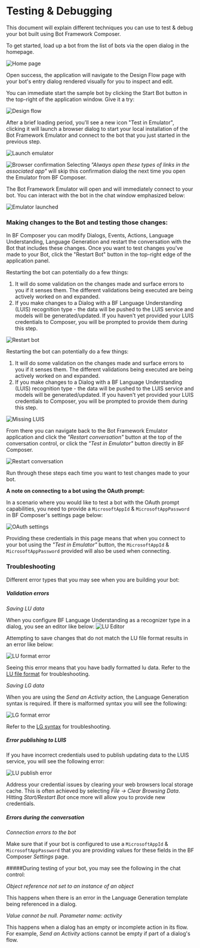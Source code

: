 # Testing & Debugging

This document will explain different techniques you can use to test & debug your bot built using Bot Framework Composer.

To get started, load up a bot from the list of bots via the open dialog in the homepage.

![Home page](./Assets/testing-debugging-openbot.png)

Open success, the application will navigate to the Design Flow page with your bot's entry dialog rendered visually for you to inspect and edit.

You can immediate start the sample bot by clicking the Start Bot button in the top-right of the application window. Give it a try:

![Design flow](./Assets/testing-debugging-designflow.png)

After a brief loading period, you'll see a new icon "Test in Emulator", clicking it will launch a browser dialog to start your local installation of the Bot Framework Emulator and connect to the bot that you just started in the previous step.

![Launch emulator](./Assets/testing-debugging-testemulator.png)

![Browser confirmation](./Assets/testing-debugging-browseralert.png)
Selecting _"Always open these types of links in the associated app"_ will skip this confirmation dialog the next time you open the Emulator from BF Composer.

The Bot Framework Emulator will open and will immediately connect to your bot. You can interact with the bot in the chat window emphasized below:

![Emulator launched](./Assets/testing-debugging-emulatoropen.png)

### Making changes to the Bot and testing those changes:

In BF Composer you can modify Dialogs, Events, Actions, Language Understanding, Language Generation and restart the conversation with the Bot that includes these changes. Once you want to test changes you've made to your Bot, click the "Restart Bot" button in the top-right edge of the application panel.

Restarting the bot can potentially do a few things:

1. It will do some validation on the changes made and surface errors to you if it senses them. The different validations being executed are being actively worked on and expanded.
2. If you make changes to a Dialog with a BF Language Understanding (LUIS) recognition type - the data will be pushed to the LUIS service and models will be generated/updated. If you haven't yet provided your LUIS credentials to Composer, you will be prompted to provide them during this step.

![Restart bot](./Assets/testing-debugging-restartbot.png)

Restarting the bot can potentially do a few things:

1. It will do some validation on the changes made and surface errors to you if it senses them. The different validations being executed are being actively worked on and expanded.
2. If you make changes to a Dialog with a BF Language Understanding (LUIS) recognition type - the data will be pushed to the LUIS service and models will be generated/updated. If you haven't yet provided your LUIS credentials to Composer, you will be prompted to provide them during this step.

![Missing LUIS](./Assets/testing-debugging-missingluis.png)

From there you can navigate back to the Bot Framework Emulator application and click the _"Restart conversation"_ button at the top of the conversation control, or click the _"Test in Emulator"_ button directly in BF Composer.

![Restart conversation](./Assets/testing-debugging-restartconversation.png)

Run through these steps each time you want to test changes made to your bot.

**A note on connecting to a bot using the OAuth prompt:**

In a scenario where you would like to test a bot with the OAuth prompt capabilities, you need to provide a `MicrosoftAppId` & `MicrosoftAppPassword` in BF Composer's settings page below:

![OAuth settings](./Assets/testing-debugging-oauthsettings.png)

Providing these credentials in this page means that when you connect to your bot using the _"Test in Emulator"_ button, the `MicrosoftAppId` & `MicrosoftAppPassword` provided will also be used when connecting.

### Troubleshooting

Different error types that you may see when you are building your bot:

##### Validation errors

_Saving LU data_

When you configure BF Language Understanding as a recognizer type in a dialog, you see an editor like below:
![LU Editor](./Assets/testing-debugging-luformat.png)

Attempting to save changes that do not match the LU file format results in an error like below:

![LU format error](./Assets/testing-debugging-luformaterror.png)

Seeing this error means that you have badly formatted lu data. Refer to the [LU file format](https://github.com/microsoft/botbuilder-tools/blob/master/packages/Ludown/docs/lu-file-format.md) for troubleshooting.

_Saving LG data_

When you are using the _Send an Activity_ action, the Language Generation syntax is required. If there is malformed syntax you will see the following:

![LG format error](./Assets/testing-debugging-lgformaterror.png)

Refer to the [LG syntax](https://github.com/microsoft/BotBuilder-Samples/blob/master/experimental/language-generation/docs/lg-file-format.md) for troubleshooting.

##### Error publishing to LUIS

If you have incorrect credentials used to publish updating data to the LUIS service, you will see the following error:

![LU publish error](./Assets/testing-debugging-lupublisherror.png)

Address your credential issues by clearing your web browsers local storage cache. This is often achieved by selecting _File -> Clear Browsing Data_. Hitting _Start/Restart Bot_ once more will allow you to provide new credentials.

##### Errors during the conversation

_Connection errors to the bot_

Make sure that if your bot is configured to use a `MicrosoftAppId` & `MicrosoftAppPassword` that you are providing values for these fields in the BF Composer _Settings_ page.

#####During testing of your bot, you may see the following in the chat control:

_Object reference not set to an instance of an object_

This happens when there is an error in the Language Generation template being referenced in a dialog.

_Value cannot be null. Parameter name: activity_

This happens when a dialog has an empty or incomplete action in its flow. For example, _Send an Activity_ actions cannot be empty if part of a dialog's flow.
